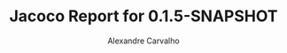 ---
title: Jacoco Report for 0.1.5-SNAPSHOT
author: Alexandre Carvalho
menu_title: 0.1.5-SNAPSHOT
category: jacoco_reports
layout: iframe
iframe_url: /docs/0.1.5-SNAPSHOT/site/jacoco/index.html
order: 4
---